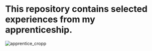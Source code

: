 # This repository contains selected experiences from my apprenticeship.
![apprentice_cropp](https://github.com/montahaee/apprentice/assets/134842118/a1bf93a7-6951-4468-b34e-008d520fb717)
